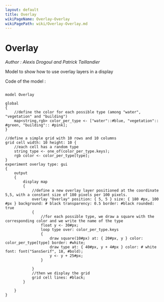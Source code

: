 ```yaml
---
layout: default
title: Overlay
wikiPageName: Overlay-Overlay
wikiPagePath: wiki/Overlay-Overlay.md
---
```

[//]: # (keyword|operator_font)
[//]: # (keyword|statement_overlay)
[//]: # (keyword|constant_#pixels)
[//]: # (keyword|constant_#bold)
[//]: # (keyword|concept_overlay)
[//]: # (keyword|concept_display)
[//]: # (keyword|concept_graphic)
# Overlay


_Author : Alexis Drogoul and Patrick Taillandier_

Model to show how to use overlay layers in a display


Code of the model : 

```

model Overlay

global
{
	//define the color for each possible type (among "water", "vegetation" and "building")
	map<string,rgb> color_per_type <- ["water"::#blue, "vegetation":: #green, "building":: #pink];
}

//define a simple grid with 10 rows and 10 columns
grid cell width: 10 height: 10 {
	//each cell has a random type
	string type <- one_of(color_per_type.keys);
	rgb color <- color_per_type[type];
}
experiment overlay type: gui
{
    output 
    {
        display map 
        {
        	//define a new overlay layer positioned at the coordinate 5,5, with a constant size of 180 pixels per 100 pixels.
            overlay "Overlay" position: { 5, 5 } size: { 180 #px, 100 #px } background: # black transparency: 0.5 border: #black rounded: true
            {
            	//for each possible type, we draw a square with the corresponding color and we write the name of the type
                float y <- 30#px;
                loop type over: color_per_type.keys
                {
                    draw square(10#px) at: { 20#px, y } color: color_per_type[type] border: #white;
                    draw type at: { 40#px, y + 4#px } color: # white font: font("SansSerif", 18, #bold);
                    y <- y + 25#px;
                }

            }
            //then we display the grid
			grid cell lines: #black;
        }

    }
}
```
